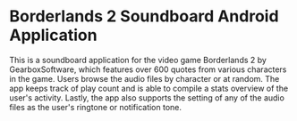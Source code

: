 Borderlands 2 Soundboard Android Application
============================================

This is a soundboard application for the video game Borderlands 2 by GearboxSoftware, which features over 600 quotes from various characters in the game. Users browse the audio files by character or at random. The app keeps track of play count and is able to compile a stats overview of the user's activity. Lastly, the app also supports the setting of any of the audio files as the user's ringtone or notification tone.
